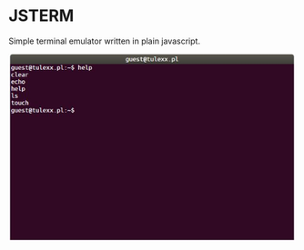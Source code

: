 # JSTERM

Simple terminal emulator written in plain javascript.

![What it looks like](https://raw.githubusercontent.com/tulexx/jsterm/master/picture.png)
